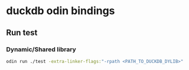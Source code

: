 # duckdb odin bindings

## Run test

### Dynamic/Shared library

```bash
odin run ./test -extra-linker-flags:"-rpath <PATH_TO_DUCKDB_DYLIB>"
```